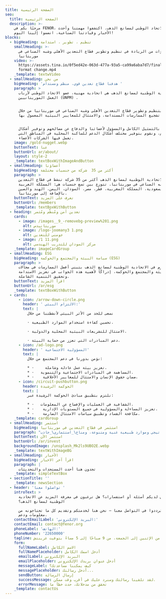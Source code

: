 ```yaml
---
title: الصفحة الرئيسية
seo:
  title: الصفحة الرئيسية
  description: >-
    مرحبًا بكم في FENOR، الاتحاد الوطني لمصانع الذهب. اكتشفوا مهمتنا وأحدث
    الأخبار وقيادتنا الصناعية. انضموا إلينا اليوم!
blocks:
  - bigHeading: تنظيم ، تطوير ، استدامة
    smallHeading: >-
      سنوات من الريادة في تنظيم وتطوير قطاع التعدين الأهلي وشبه الصناعي في
      موريتانيا
    video: >-
      https://assets.tina.io/0f5ed42e-063d-477a-93a5-ca99a6aba7d7/final before
      format change.mp4
    _template: textwVideo
  - smallHeading: من نحن
    bigHeading: 'هدفنا قطاع تعدين قوي، منظم ومستدام '
    paragraph: >
      الاتحادية الوطنية لمصانع الذهب هي اتحادية مهنية، عضو الاتحاد الوطني لأرباب
      العمل الموريتانيين (UNPM) .


      نسعى لتنظيم وتطوير قطاع التعدين الأهلي وشبه الصناعي في موريتانيا من خلال
      تشجيع الممارسات المستدامة، والامتثال للمعايير البيئية المعمول بها.


      نلتزم بالتمثيل الكامل والمسؤول لأعضائنا والدفاع عن مصالحهم وتوفير أشكال
      الدعم لهم، ونقوم بتوفير مختلف أشكال الدعم للساكنة المحلية في المناطق التي
      تعمل فيها الشركات الأعضاء.
    image: /gold-nugget.webp
    buttonText: عنا
    buttonUrl: ar/about/
    layout: style-2
    _template: textBoxWithImageAndButton
  - smallHeading: أعضاؤنا
    bigHeading: أكثر من 35  شركة من جنسيات مختلفة
    paragraph: >
      تضم الاتحادية الوطنية لمصانع الذهب أكثر من 35 شركة تنشط في قطاع التعدين
      الأهلي وشبه الصناعي في موريتانيا. تتوزع بين تسع جنسيات هي: المملكة العربية
      السعودية، المملكة المغربية، قطر، مصر، السودان، اليمن، الهند والصين
      بالإضافة إلى موريتانيا.
    buttonText: تعرف على المزيد
    buttonUrl: /members
    _template: textBoxWithButton
  - heading: تعدين آمن ومُنظَّم ومُثمر
    cards:
      - image: /images__9_-removebg-preview%201.png
        alt: موريتانيدس
      - image: /logo-joomany3 1.png
        alt: جومني للتعدين
      - image: /1 11.png
        alt: مركز السودان للتدريب الهندسي
    _template: imageCardGroup
  - smallHeading: ESG
    bigHeading: سياسة البيئة والمجتمع والحوكمة (ESG)
    paragraph: >
      نلتزم في الاتحادية الوطنية لمصانع الذهب بتبني أفضل الممارسات في مجالات:
      البيئة والمجتمع والحوكمة، إدراكًا لأهمية هذه الجوانب في تعزيز الاستدامة
      وتحقيق التنمية الشاملة.
    buttonText: اقرأ المزيد
    buttonUrl: /ar/esg
    _template: textBoxWithButton
  - cards:
      - icon: /arrow-down-circle.png
        header: ' الالتزام البيئي:'
        text: |
          نسعى للحد من الأثر البيئي لأنشطتنا من خلال

          · تحسين كفاءة استخدام الموارد الطبيعية.

          · الامتثال للتشريعات البيئية المحلية والدولية.

          · دعم المبادرات التي تعزز من حماية البيئة.
      - icon: /ad-logo.png
        header: ' المسؤولية الاجتماعية'
        text: |
          نؤمن بدورنا في دعم المجتمع من خلال:

          * ·     تعزيز بيئة عمل عادلة وشاملة.
          * ·   المساهمة في المبادرات الاجتماعية والتنموية.
          * ·    ضمان حقوق الإنسان والامتثال للمعايير الأخلاقية.
      - icon: /circuit-pushbutton.png
        header: الحوكمة الرشيدة
        text: |
          نلتزم بتطبيق مبادئ الحوكمة الرشيدة عبر:

          * ·   الشفافية في العمليات والإفصاح عن المعلومات.
          * ·    تعزيز المساءلة والمسؤولية في جميع المستويات الإدارية.
          * ·    مكافحة الفساد وتطبيق سياسات الامتثال الصارمة.
    _template: cardGroup
  - smallHeading: استثمر
    bigHeading: استثمر في قطاع التعدين في موريتانيا
    paragraph: "موقع استراتيجي وموارد طبيعية غنية ومتنوعة، ومناخ\_استثماري\_جاذب\n"
    buttonText: استثمر الآن
    buttonUrl: /ar/invest
    backgroundImage: /unsplash_Mk2ls9UBO2E.webp
    _template: textWithImageBG
  - smallHeading: الأخبار
    bigHeading: اقرأ آخر الاخبار
    paragraph: |
      تجدون هنا أحدث المستجدات والتحديثات
    _template: simpleTextBox
  - sectionTitle: ''
    _template: newsSection
  - header: 'تواصلوا معنا '
    introText: >
      هل لديكم أسئلة أو استفسارات؟ هل ترغبون في معرفة المزيد عن الاتحادية
      الوطنية لمصانع الذهب؟

      لا تترددوا في التواصل معنا — نحن هنا لخدمتكم وتقديم كل ما تحتاجونه من
      معلومات ودعم.
    contactEmailLabel: 'البريد الإلكتروني:'
    contactEmail: contact@fenor.org
    phoneLabel: 'الهاتف:'
    phoneNumber: '22650000'
    tagline: متوفر من الإثنين إلى الجمعة، من 9 صباحًا إلى 5 مساءً بتوقيت غرينتش
    form:
      fullNameLabel: الاسم الكامل
      fullNamePlaceholder: أدخل اسمك الكامل
      emailLabel: البريد الإلكتروني
      emailPlaceholder: أدخل عنوان بريدك الإلكتروني
      messageLabel: كيف يمكننا مساعدتك؟
      messagePlaceholder: أدخل رسالتك...
      sendButton: إرسال الرسالة
      successMessage: لقد تلقينا رسالتك وسنرد عليك في أقرب وقت ممكن.
      errorMessage: تحقق من مدخلاتك، حدث خطأ ما
    _template: contactUs
---
```


